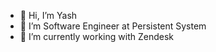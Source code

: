 - 👋 Hi, I’m Yash
- 👀 I’m Software Engineer at Persistent System
- 🌱 I’m currently working with Zendesk 

<!---
YashSolanki14/YashSolanki14 is a ✨ special ✨ repository because its `README.md` (this file) appears on your GitHub profile.
You can click the Preview link to take a look at your changes.
--->
